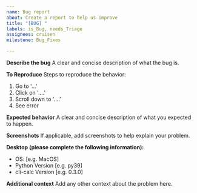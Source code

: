 ```yaml
---
name: Bug report
about: Create a report to help us improve
title: "[BUG] "
labels: is_Bug, needs_Triage
assignees: cruisen
milestone: Bug_Fixes

---
```


**Describe the bug**
A clear and concise description of what the bug is.

**To Reproduce**
Steps to reproduce the behavior:
1. Go to '...'
2. Click on '....'
3. Scroll down to '....'
4. See error

**Expected behavior**
A clear and concise description of what you expected to happen.

**Screenshots**
If applicable, add screenshots to help explain your problem.

**Desktop (please complete the following information):**
 - OS: [e.g. MacOS]
 - Python Version [e.g. py39]
 - cli-calc Version [e.g. 0.3.0]

**Additional context**
Add any other context about the problem here.

